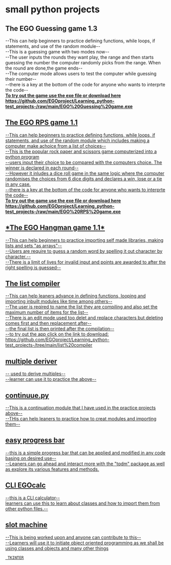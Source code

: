 <h1>small python projects</h1>
   <h2>The EGO Guessing game 1.3 </h2>
     <p> --This can help beginners to practice defining functions, while loops, if statements, and use of the random module--
     <br> --This is a guessing game with two modes now--
      <br>--The user inputs the rounds they want play, the range and then starts guessing the number the  computer randomly picks from the range. When the round are done,the game ends--
      <br>--The computer mode allows users to test the computer while guessing their number--
      <br>--there is a key at the bottom of the code for anyone who wants to interprte the code--
      <br><u><b>To try out the game use the exe file or download here https://github.com/EGOproject/Learning_python-test_projects-/raw/main/EGO%20Guessing%20game.exe</b></p>
    
   <h2> The EGO RPS game 1.1 </h2>
      <p>--This can help beginners to practice defining functions, while loops, if statements, and use of the random module which includes making a computer make achoice 
         from a list of choices--
      <br>--This is the popular rock paper and scissors game computerized into a python program
      <br>--users input their choice to be compared with the computers choice. The winner is declared in each round--
      <br>--However it inludes a dice roll game in the same logic where the computer randomises the choices from 6 dice digits and declares a win, lose or a tie in any case.
      <br>--there is a key at the bottom of the code for anyone who wants to interprte the code--
      <br><u><b>To try out the game use the exe file or download here https://github.com/EGOproject/Learning_python-test_projects-/raw/main/EGO%20RPS%20game.exe</b></p>

   <h2> *The EGO Hangman game 1.1*</h2>
      <p>--This can help beginners to practice importing self made libraries, making lists and sets "as arrays"--
      <br>--Users are require to guess a random word by spelling it out character by character.--
      <br>--There is a limit of lives for invalid input and points are awarded to after the right spelling is guessed--
      </p>
   
   <h2> The list compiler </h2>
      <p>--This can help leaners advance in defining functions, looping and importing inbuilt modules like time among others--
      <br>--The user is reqired to name the list they are compiling and also set the maximum number of items for the list--
      <br>--There is an edit mode used too delet and replace characters but deleting comes first and then replacement after--
      <br>--the final list is then printed after the compilation--
      <br>--to try out the app click on the link to download: https://github.com/EGOproject/Learning_python-test_projects-/tree/main/list%20compiler
      </p>
   <h2> multiple deriver </h2>
      <p>-- used to derive multiples--
      <br>--learner can use it to practice the above--
      </p>
   
   <h2> continuue.py </h2>
      <p>--This is a continuation module that I have used in the practice projects above--
      <br>--THis can help leaners to practice how to creat modules and importing them--
      </p>

   <h2> easy progress bar </h2>
      <p>--this is a simple progress bar that can be applied and modified in any code basing on desired use--
      <br>--Leaners can go ahead and interact more with the "tqdm" package as well as explore its various features and methods.</p>

   <h2> CLI EGOcalc </h2>
      <p>--this is a CLI calculator--
      <br>learners can use this to learn about classes and how to import them from other python files.--
      </p>
   
   <h2> slot machine </h2>
      <p>--This is being worked upon and anyone can contribute to this--
      <br>--Learners will use it to initiate object oriented programming as we shall be using classes and objects and many other things
      </p>
      
     TKINTER
   
   

